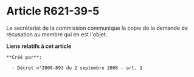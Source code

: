 # Article R621-39-5

Le secrétariat de la commission communique la copie de la demande de récusation au membre qui en est l'objet.

**Liens relatifs à cet article**

	**Créé par**:

	  - Décret n°2008-893 du 2 septembre 2008 - art. 1

